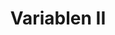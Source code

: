 ---
title: Variablen II
eleventyNavigation:
  title: Variablen I
  key: dg_2d_variables2
  parent: dg_2d
  order: 7
template: "../de/2d/05_1-variables.md"
---